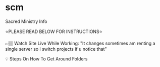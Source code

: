 # scm
Sacred Ministry Info

⭐PLEASE READ BELOW FOR INSTRUCTIONS⭐

👉🏽 Watch Site Live While Working:  "It changes sometimes am renting a single server so i switch projects if u notice that"

💡 Steps On How To Get Around Folders